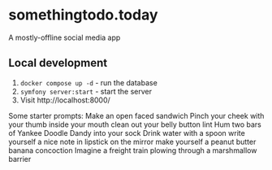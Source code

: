# somethingtodo.today

A mostly-offline social media app

## Local development

1. `docker compose up -d` - run the database
1. `symfony server:start` - start the server
1. Visit http://localhost:8000/


Some starter prompts:
Make an open faced sandwich
Pinch your cheek with your thumb inside your mouth
clean out your belly button lint
Hum two bars of Yankee Doodle Dandy into your sock
Drink water with a spoon
write yourself a nice note in lipstick on the mirror
make yourself a peanut butter banana concoction
Imagine a freight train plowing through a marshmallow barrier
